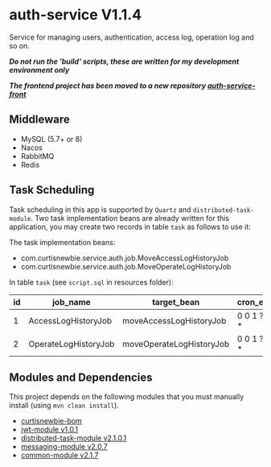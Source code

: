# auth-service V1.1.4

Service for managing users, authentication, access log, operation log and so on.

***Do not run the 'build' scripts, these are written for my development environment only***

***The frontend project has been moved to a new repository [auth-service-front](https://github.com/CurtisNewbie/auth-service-front)***

## Middleware

- MySQL (5.7+ or 8)
- Nacos 
- RabbitMQ
- Redis

## Task Scheduling  

Task scheduling in this app is supported by `Quartz` and `distributed-task-module`. Two task implementation beans are already written for this application, you may create two records in table `task` as follows to use it: 

The task implementation beans: 

- com.curtisnewbie.service.auth.job.MoveAccessLogHistoryJob
- com.curtisnewbie.service.auth.job.MoveOperateLogHistoryJob

In table `task` (see `script.sql` in resources folder):

|id |job_name      |target_bean |cron_expr    |app_group   |enabled|concurrent_enabled|
|---|--------------|------------|-------------|------------|-------|------------------|
|1  |AccessLogHistoryJob |moveAccessLogHistoryJob |0 0 1 ? * *|auth-service|1     |0 |
|2  |OperateLogHistoryJob|moveOperateLogHistoryJob|0 0 1 ? * *|auth-service|1     |0|

## Modules and Dependencies

This project depends on the following modules that you must manually install (using `mvn clean install`).

- [curtisnewbie-bom](https://github.com/CurtisNewbie/curtisnewbie-bom)
- [jwt-module v1.0.1](https://github.com/CurtisNewbie/jwt-module/tree/v1.0.1)
- [distributed-task-module v2.1.0.1](https://github.com/CurtisNewbie/distributed-task-module/tree/v2.1.0.1)
- [messaging-module v2.0.7](https://github.com/CurtisNewbie/messaging-module/tree/v2.0.7)
- [common-module v2.1.7](https://github.com/CurtisNewbie/common-module/tree/v2.1.7)